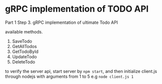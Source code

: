 # gRPC implementation of TODO API
Part 1 Step 3.
gRPC implementation of ultimate Todo API

available methods.
1. SaveTodo
2. GetAllTodos
3. GetTodoById
4. UpdateTodo
5. DeleteTodo

to verify the server api, start server by `npm start`, and then initialize client.js through nodejs with arguments from 1 to 5
e.g `node client.js 1`